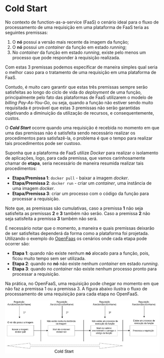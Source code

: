 # Cold Start
No contexto de function-as-a-service (FaaS) o cenário ideal para o fluxo de processamento de uma requisição em uma plataforma de FaaS teria as seguintes premissas:

1. O **nó** possui a versão mais recente da imagem da função;
2. O **nó** possui um *container* da função em estado *running*;
3. No *container* da função em estado *running*, existe pelo menos um processo que pode responder à requisição realizada.

Com estas 3 premissas podemos especificar de maneira simples qual seria o melhor caso para o tratamento de uma requisição em uma plataforma de FaaS.

Contudo, é muito caro garantir que estas três premissas sempre serão satisfeitas ao longo do ciclo de vida do *deployment* de uma função, principalmente pelo fato das plataformas de FaaS utilizarem o modelo de *billing* *Pay-As-You-Go*, ou seja, quando a função não estiver sendo muito requisitada é provável que estas 3 premissas não serão garantidas objetivando a diminuição da utilização de recursos, e consequentemente, custos.

O ***Cold Start*** ocorre quando uma requisição é recebida no momento em que uma das premissas não é satisfeita sendo necessário realizar os procedimentos para satisfazê-la, o problema é que o tempo para realizar tais procedimentos pode ser custoso.

Suponha que a plataforma de FaaS utilize *Docker* para realizar o isolamento de aplicações, logo, para cada premissa, que vamos carinhosamente chamar de **etapa**, seria necessário de maneira resumida realizar tais procedimentos:

- **Etapa/Premissa 1**: ```docker pull``` - baixar a imagem *docker*.
- **Etapa/Premissa 2**: ```docker run``` - criar um *container*, uma instância de uma imagem *docker*.
- **Etapa/Premissa 3**: criar um processo com o código da função para processar a requisição.

Note que, as premissas são cumulativas, caso a premissa **1** não seja satisfeita as premissas **2** e **3** também não serão. Caso a premissa **2** não seja satisfeita a premissa **3** também não será.

É necessário notar que o momento, a maneira e quais premissas deixarão de ser satisfeitas dependerá da forma como a plataforma foi projetada. Utilizando o exemplo do [OpenFaas](https://docs.openfaas.com/) os cenários onde cada etapa pode ocorrer são:

- **Etapa 1**: quando não existe nenhum **nó** alocado para a função, pois, ficou muito tempo sem ser utilizada.
- **Etapa 2**: quando no **nó** não existe nenhum *container* em estado *running*.
- **Etapa 3**: quando no *container* não existe nenhum processo pronto para processar a requisição.

Na prática, no OpenFaaS, uma requisição pode chegar no momento em que não faz a premissa 1 ou a premissa 3. A figura abaixo ilustra o fluxo de processamento de uma requisição para cada etapa no OpenFaaS.

![Cold Start](cold-start.jpg)

